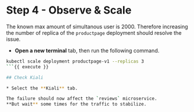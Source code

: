 # Step 4 - Observe & Scale

The known max amount of simultanous user is 2000.
Therefore increasing the number of replica of the `productpage` deployment should resolve the issue.

* **Open a new terminal** tab, then run the following command.

```bash
kubectl scale deployment productpage-v1 --replicas 3
```{{ execute }}

## Check Kiali

* Select the **Kiali** tab.

The failure should now affect the `reviews` microservice.
**But wait** some times for the traffic to stabilize.